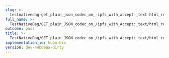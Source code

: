 ```yaml
---
slug: >-
  testnativedag-get_plain_json_codec_on_-ipfs_with_accept-_text-html_returns_html_(dag-index-html)-header_content-type
full_name: >-
  TestNativeDag/GET_plain_JSON_codec_on_/ipfs_with_Accept:_text/html_returns_HTML_(dag-index-html)/Header_Content-Type
outcome: pass
title: >-
  TestNativeDag/GET_plain_JSON_codec_on_/ipfs_with_Accept:_text/html_returns_HTML_(dag-index-html)/Header_Content-Type
implementation_id: kubo-bis
version: dev-44b0eaa-dirty
---
```


